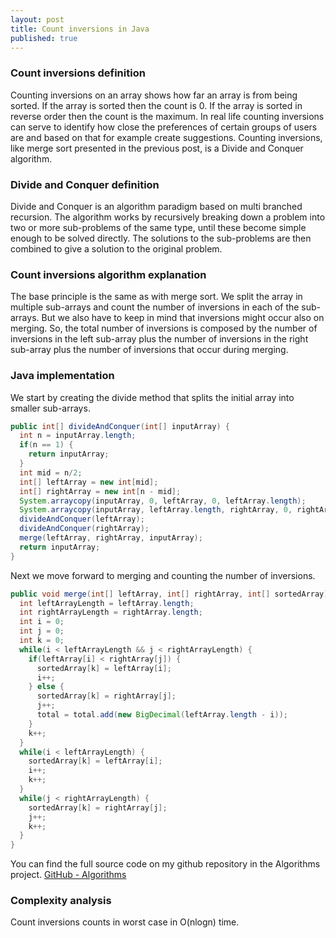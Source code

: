 ```yaml
---
layout: post
title: Count inversions in Java
published: true
---
```


### Count inversions definition
Counting inversions on an array shows how far an array is from being sorted. If the array is sorted then the count is 0. If the array is sorted in reverse order then the count is the maximum.
In real life counting inversions can serve to identify how close the preferences of certain groups of users are and based on that for example create suggestions.
Counting inversions, like merge sort presented in the previous post, is a Divide and Conquer algorithm.

### Divide and Conquer definition
Divide and Conquer is an algorithm paradigm based on multi branched recursion. The algorithm works by recursively breaking down a problem into two or more sub-problems of the same type, until these become simple enough to be solved directly. The solutions to the sub-problems are then combined to give a solution to the original problem.

### Count inversions algorithm explanation
The base principle is the same as with merge sort. We split the array in multiple sub-arrays and count the number of inversions in each of the sub-arrays. But we also have to keep in mind that inversions might occur also on merging. So, the total number of inversions is composed by the number of inversions in the left sub-array plus the number of inversions in the right sub-array plus the number of inversions that occur during merging.

### Java implementation
We start by creating the divide method that splits the initial array into smaller sub-arrays.

``` java
public int[] divideAndConquer(int[] inputArray) {
  int n = inputArray.length;
  if(n == 1) {
    return inputArray;
  }
  int mid = n/2;
  int[] leftArray = new int[mid];
  int[] rightArray = new int[n - mid];
  System.arraycopy(inputArray, 0, leftArray, 0, leftArray.length);
  System.arraycopy(inputArray, leftArray.length, rightArray, 0, rightArray.length);
  divideAndConquer(leftArray);
  divideAndConquer(rightArray);
  merge(leftArray, rightArray, inputArray);
  return inputArray;
}
```

Next we move forward to merging and counting the number of inversions.

``` java
public void merge(int[] leftArray, int[] rightArray, int[] sortedArray) {
  int leftArrayLength = leftArray.length;
  int rightArrayLength = rightArray.length;
  int i = 0;
  int j = 0;
  int k = 0;
  while(i < leftArrayLength && j < rightArrayLength) {
    if(leftArray[i] < rightArray[j]) {
      sortedArray[k] = leftArray[i];
      i++;
    } else {
      sortedArray[k] = rightArray[j];
      j++;
      total = total.add(new BigDecimal(leftArray.length - i));
    }
    k++;
  }
  while(i < leftArrayLength) {
    sortedArray[k] = leftArray[i];
    i++;
    k++;
  }
  while(j < rightArrayLength) {
    sortedArray[k] = rightArray[j];
    j++;
    k++;
  }
}
```

You can find the full source code on my github repository in the Algorithms project.
<a href="https://github.com/andreivisan/Algorithms">GitHub - Algorithms</a>

### Complexity analysis
Count inversions counts in worst case in O(nlogn) time.

